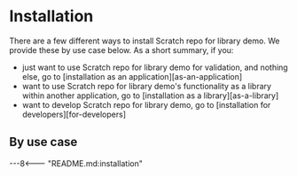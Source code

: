 # Installation

There are a few different ways to install Scratch repo for library demo.
We provide these by use case below.
As a short summary, if you:

- just want to use Scratch repo for library demo for validation,
  and nothing else, go to [installation as an application][as-an-application]
- want to use Scratch repo for library demo's functionality
  as a library within another application,
  go to [installation as a library][as-a-library]
- want to develop Scratch repo for library demo,
  go to [installation for developers][for-developers]

## By use case

---8<--- "README.md:installation"
